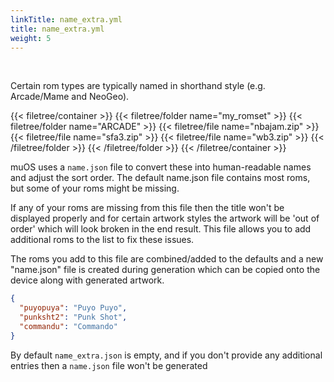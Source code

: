 ```yaml
---
linkTitle: name_extra.yml
title: name_extra.yml
weight: 5
---
```


<br>

Certain rom types are typically named in shorthand style (e.g. Arcade/Mame and NeoGeo).

{{< filetree/container >}}
{{< filetree/folder name="my_romset" >}}
{{< filetree/folder name="ARCADE" >}}
{{< filetree/file name="nbajam.zip" >}}
{{< filetree/file name="sfa3.zip" >}}
{{< filetree/file name="wb3.zip" >}}
{{< /filetree/folder >}}
{{< /filetree/folder >}}
{{< /filetree/container >}}

muOS uses a `name.json` file to convert these into human-readable names and adjust the sort order. The default name.json file contains most roms, but some of your roms might be missing.

If any of your roms are missing from this file then the title won't be displayed properly and for certain artwork styles
the artwork will be 'out of order' which will look broken in the end result. This file allows you to add additional roms
to the list to fix these issues.

The roms you add to this file are combined/added to the defaults and a new "name.json" file is created
during generation which can be copied onto the device along with generated artwork.

```json {filename="name_extra.json"}
{
  "puyopuya": "Puyo Puyo",
  "punksht2": "Punk Shot",
  "commandu": "Commando"
}
```

By default ```name_extra.json``` is empty, and if you don't provide any additional entries then a ```name.json``` file won't be generated
